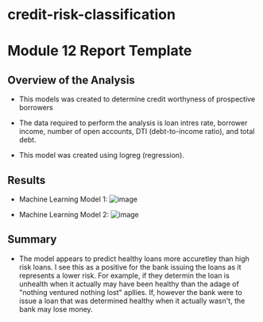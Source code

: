 # credit-risk-classification

# Module 12 Report Template

## Overview of the Analysis

* This models was created to determine credit worthyness of prospective borrowers

* The data required to perform the analysis is loan intres rate, borrower income, number of open accounts, DTI (debt-to-income ratio), and total debt.

* This model was created using logreg (regression).

## Results


* Machine Learning Model 1:
  ![image](https://github.com/deanjustin32/credit-risk-classification/assets/119831680/dbadee3b-f9fd-4e86-8165-5508710d04c1)



* Machine Learning Model 2:
  ![image](https://github.com/deanjustin32/credit-risk-classification/assets/119831680/7ee9d1b0-59e3-4b2f-8513-d39b16e7f7d8)

## Summary

* The model appears to predict healthy loans more accuretley than high risk loans. I see this as a positive for the bank issuing the loans as it represents a lower risk. For example, if they determin the loan is unhealth when it actually may have been healthy than the adage of "nothing ventured nothing lost" apllies. If, however the bank were to issue a loan that was determined healthy when it actually wasn't, the bank may lose money.


